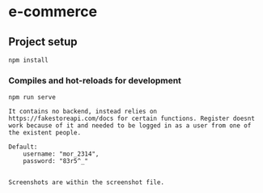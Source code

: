 # e-commerce

## Project setup
```
npm install
```

### Compiles and hot-reloads for development
```
npm run serve

It contains no backend, instead relies on https://fakestoreapi.com/docs for certain functions. Register doesnt work because of it and needed to be logged in as a user from one of the existent people. 

Default:
    username: "mor_2314",
    password: "83r5^_"


Screenshots are within the screenshot file. 